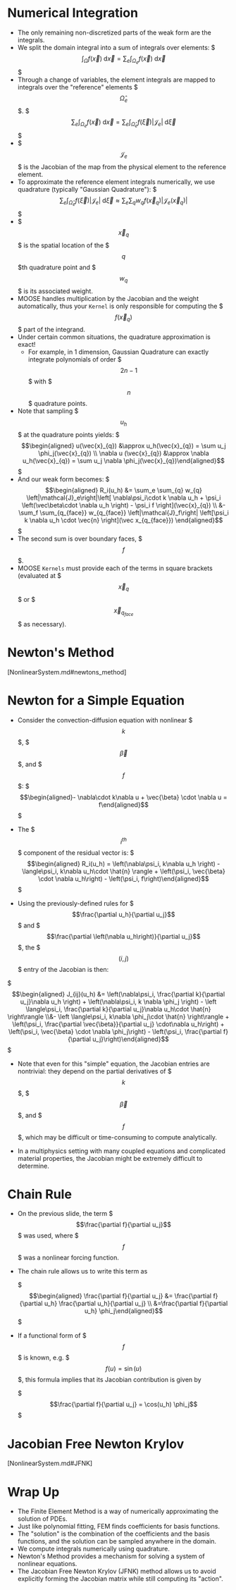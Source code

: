 # Numerical Integration

- The only remaining non-discretized parts of the weak form are the integrals.
- We split the domain integral into a sum of integrals over elements:
  $$$\int_{\Omega} f(\vec{x}) \;\text{d}\vec{x} = \sum_e \int_{\Omega_e} f(\vec{x}) \;\text{d}\vec{x}$$$
- Through a change of variables, the element integrals are mapped to integrals over the "reference" elements $$$\hat{\Omega}_e$$$.
  $$$\sum_e \int_{\Omega_e} f(\vec{x}) \;\text{d}\vec{x} =
        \sum_e \int_{\hat{\Omega}_e} f(\vec{\xi}) \left|\mathcal{J}_e\right| \;\text{d}\vec{\xi}$$$
- $$$\mathcal{J}_e$$$ is the Jacobian of the map from the physical element to the reference element.
- To approximate the reference element integrals numerically, we use quadrature (typically "Gaussian Quadrature"):
  $$$\sum_e \int_{\hat{\Omega}_e} f(\vec{\xi}) \left|\mathcal{J}_e\right| \;\text{d}\vec{\xi} \approx
        \sum_e \sum_{q} w_{q} f( \vec{x}_{q}) \left|\mathcal{J}_e(\vec{x}_{q})\right|$$$
- $$$\vec{x}_{q}$$$ is the spatial location of the $$$q$$$th quadrature point and $$$w_{q}$$$ is its associated weight.
- MOOSE handles multiplication by the Jacobian and the weight automatically, thus your `Kernel` is only responsible for computing the $$$f(\vec{x}_{q})$$$ part of the integrand.
- Under certain common situations, the quadrature approximation is exact!
    - For example, in 1 dimension, Gaussian Quadrature can exactly integrate polynomials of order $$$2n-1$$$ with $$$n$$$ quadrature points.
- Note that sampling $$$u_h$$$ at the quadrature points yields:
   $$$\begin{aligned}
    u(\vec{x}_{q}) &\approx u_h(\vec{x}_{q}) = \sum u_j \phi_j(\vec{x}_{q}) \\
    \nabla u (\vec{x}_{q}) &\approx \nabla u_h(\vec{x}_{q}) = \sum u_j \nabla \phi_j(\vec{x}_{q})\end{aligned}$$$
- And our weak form becomes:
  $$$\begin{aligned}
  R_i(u_h) &= \sum_e \sum_{q} w_{q} \left|\mathcal{J}_e\right|\left[ \nabla\psi_i\cdot k \nabla u_h + \psi_i \left(\vec\beta\cdot \nabla u_h \right) - \psi_i f \right](\vec{x}_{q}) \\
  &- \sum_f \sum_{q_{face}} w_{q_{face}} \left|\mathcal{J}_f\right| \left[\psi_i k \nabla u_h \cdot \vec{n} \right](\vec x_{q_{face}})
  \end{aligned}$$$
- The second sum is over boundary faces, $$$f$$$.
- MOOSE `Kernels` must provide each of the terms in square brackets (evaluated at $$$\vec{x}_{q}$$$ or $$$\vec x_{q_{face}}$$$ as necessary).

# Newton's Method

[NonlinearSystem.md#newtons_method]

# Newton for a Simple Equation

- Consider the convection-diffusion equation with nonlinear $$$k$$$, $$$\vec{\beta}$$$, and $$$f$$$:
    $$$\begin{aligned}- \nabla\cdot k\nabla u + \vec{\beta} \cdot \nabla u = f\end{aligned}$$$

- The $$$i^{th}$$$ component of the residual vector is:
    $$$\begin{aligned}
    R_i(u_h) = \left(\nabla\psi_i, k\nabla u_h \right) - \langle\psi_i, k\nabla u_h\cdot \hat{n} \rangle +
    \left(\psi_i, \vec{\beta} \cdot \nabla u_h\right) - \left(\psi_i, f\right)\end{aligned}$$$


- Using the previously-defined rules for $$$\frac{\partial u_h}{\partial u_j}$$$ and $$$\frac{\partial \left(\nabla u_h\right)}{\partial u_j}$$$, the $$$(i,j)$$$ entry of the Jacobian is then:

$$$\begin{aligned} J_{ij}(u_h) &= \left(\nabla\psi_i, \frac{\partial k}{\partial u_j}\nabla u_h \right) + \left(\nabla\psi_i, k \nabla \phi_j \right) - \left \langle\psi_i, \frac{\partial k}{\partial u_j}\nabla u_h\cdot \hat{n} \right\rangle \\&- \left \langle\psi_i, k\nabla \phi_j\cdot \hat{n} \right\rangle + \left(\psi_i, \frac{\partial \vec{\beta}}{\partial u_j} \cdot\nabla u_h\right) + \left(\psi_i, \vec{\beta} \cdot \nabla \phi_j\right) - \left(\psi_i, \frac{\partial f}{\partial u_j}\right)\end{aligned}$$$

- Note that even for this "simple" equation, the Jacobian entries are nontrivial: they depend on the partial derivatives of $$$k$$$, $$$\vec{\beta}$$$, and $$$f$$$, which may be difficult or time-consuming to compute analytically.

- In a multiphysics setting with many coupled equations and complicated material properties, the Jacobian might be extremely difficult to determine.

# Chain Rule

- On the previous slide, the term $$$\frac{\partial f}{\partial u_j}$$$ was used, where $$$f$$$ was a nonlinear forcing function.

- The chain rule allows us to write this term as

  $$$\begin{aligned}
    \frac{\partial f}{\partial u_j} &= \frac{\partial f}{\partial u_h} \frac{\partial u_h}{\partial u_j}
    \\
    &=\frac{\partial f}{\partial u_h} \phi_j\end{aligned}$$$

- If a functional form of $$$f$$$ is known, e.g. $$$f(u) = \sin(u)$$$, this
  formula implies that its Jacobian contribution is given by

   $$$\frac{\partial f}{\partial u_j} = \cos(u_h) \phi_j$$$

# Jacobian Free Newton Krylov

[NonlinearSystem.md#JFNK]

# Wrap Up

- The Finite Element Method is a way of numerically approximating the solution of PDEs.
- Just like polynomial fitting, FEM finds coefficients for basis functions.
- The "solution" is the combination of the coefficients and the basis functions, and the solution can be sampled anywhere in the domain.
- We compute integrals numerically using quadrature.
- Newton's Method provides a mechanism for solving a system of nonlinear equations.
- The Jacobian Free Newton Krylov (JFNK) method allows us to avoid explicitly forming the Jacobian matrix while still computing its "action".

